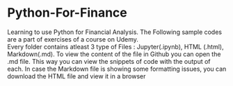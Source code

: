 # Python-For-Finance
Learning to use Python for Financial Analysis. The Following sample codes are a part of exercises of a course on Udemy. <br>Every folder contains atleast 3 type of Files : Jupyter(.ipynb), HTML (.html), Markdown(.md). To view the content of the file in Github you can open the .md file. This way you can view the snippets of code with the output of each. In case the Markdown file is showing some formatting issues, you can download the HTML file and view it in a browser
